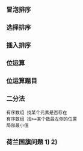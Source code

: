 ### 冒泡排序

### 选择排序

### 插入排序

### 位运算

### 位运算题目

### 二分法

```
有序数组 找某个元素是否存在
有序数组 找>=某个数最左侧的位置
局部最小值
```

### 荷兰国旗问题 1) 2)